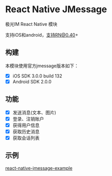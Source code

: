 # React Native JMessage

极光IM React Native 模块

支持iOS和android，支持RN@0.40+

## 构建
本模块使用官方jmessage版本如下：

- [x] iOS SDK 3.0.0 build 132
- [x] Android SDK 2.0.0

## 功能
- [x] 发送消息(文本、图片)
- [x] 登录、注销账户
- [x] 获得用户信息
- [x] 获取历史消息
- [x] 获取会话列表

## 示例
[react-native-jmessage-example](https://github.com/xsdlr/react-native-jmessage-example)

